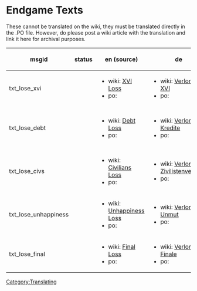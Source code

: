 # Endgame Texts

These cannot be translated on the wiki, they must be translated directly
in the .PO file. However, do please post a wiki article with the
translation and link it here for archival purposes.

<table>
<thead>
<tr class="header">
<th><p>msgid</p></th>
<th><p>status</p></th>
<th><p>en (source)</p></th>
<th><p>de</p></th>
<th><p>fr</p></th>
<th><p>it</p></th>
<th><p>es_ES</p></th>
<th><p>pl</p></th>
<th><p>cs</p></th>
<th><p>ru</p></th>
<th><p>sv</p></th>
<th><p>th</p></th>
<th><p>pt_BR</p></th>
<th><p>da</p></th>
</tr>
</thead>
<tbody>
<tr class="odd">
<td><p>txt_lose_xvi</p></td>
<td></td>
<td><ul>
<li>wiki: <a href="Endgame_Texts/XVI_Loss" title="wikilink">XVI
Loss</a></li>
<li>po: </li>
</ul></td>
<td><ul>
<li>wiki: <a href="Spielende_Texte/Verloren_XVI"
title="wikilink">Verloren: XVI</a></li>
<li>po: </li>
</ul></td>
<td><ul>
<li>wiki: </li>
<li>po: </li>
</ul></td>
<td><ul>
<li>wiki: </li>
<li>po: </li>
</ul></td>
<td><ul>
<li>wiki: </li>
<li>po: </li>
</ul></td>
<td><ul>
<li>wiki: <a href="Teksty_Końcowe/Przegrana_XVI"
title="wikilink">Przegrana: XVI</a></li>
<li>po: </li>
</ul></td>
<td><ul>
<li>wiki: </li>
<li>po: </li>
</ul></td>
<td><ul>
<li>wiki: </li>
<li>po: </li>
</ul></td>
<td><ul>
<li>wiki: </li>
<li>po: </li>
</ul></td>
<td><ul>
<li>wiki: </li>
<li>po: </li>
</ul></td>
<td><ul>
<li>wiki: </li>
<li>po: </li>
</ul></td>
<td><ul>
<li>wiki: </li>
<li>po: </li>
</ul></td>
</tr>
<tr class="even">
<td><p>txt_lose_debt</p></td>
<td></td>
<td><ul>
<li>wiki: <a href="Endgame_Texts/Debt_Loss" title="wikilink">Debt
Loss</a></li>
<li>po: </li>
</ul></td>
<td><ul>
<li>wiki: <a href="Spielende_Texte/Verloren_Kredite"
title="wikilink">Verloren: Kredite</a></li>
<li>po: </li>
</ul></td>
<td><ul>
<li>wiki: </li>
<li>po: </li>
</ul></td>
<td><ul>
<li>wiki: </li>
<li>po: </li>
</ul></td>
<td><ul>
<li>wiki: </li>
<li>po: </li>
</ul></td>
<td><ul>
<li>wiki: <a href="Teksty_Końcowe/Przegrana_fundusze"
title="wikilink">Przegrana: fundusze</a></li>
<li>po: </li>
</ul></td>
<td><ul>
<li>wiki: </li>
<li>po: </li>
</ul></td>
<td><ul>
<li>wiki: </li>
<li>po: </li>
</ul></td>
<td><ul>
<li>wiki: </li>
<li>po: </li>
</ul></td>
<td><ul>
<li>wiki: </li>
<li>po: </li>
</ul></td>
<td><ul>
<li>wiki: </li>
<li>po: </li>
</ul></td>
<td><ul>
<li>wiki: </li>
<li>po: </li>
</ul></td>
</tr>
<tr class="odd">
<td><p>txt_lose_civs</p></td>
<td></td>
<td><ul>
<li>wiki: <a href="Endgame_Texts/Civilians_Loss"
title="wikilink">Civilians Loss</a></li>
<li>po: </li>
</ul></td>
<td><ul>
<li>wiki: <a href="Spielende_Texte/Verloren_Zivilistenverluste"
title="wikilink">Verloren: Zivilistenverluste</a></li>
<li>po: </li>
</ul></td>
<td><ul>
<li>wiki: </li>
<li>po: </li>
</ul></td>
<td><ul>
<li>wiki: </li>
<li>po: </li>
</ul></td>
<td><ul>
<li>wiki: </li>
<li>po: </li>
</ul></td>
<td><ul>
<li>wiki: <a href="Teksty_Końcowe/Przegrana_cywile"
title="wikilink">Przegrana: cywile</a></li>
<li>po: </li>
</ul></td>
<td><ul>
<li>wiki: </li>
<li>po: </li>
</ul></td>
<td><ul>
<li>wiki: </li>
<li>po: </li>
</ul></td>
<td><ul>
<li>wiki: </li>
<li>po: </li>
</ul></td>
<td><ul>
<li>wiki: </li>
<li>po: </li>
</ul></td>
<td><ul>
<li>wiki: </li>
<li>po: </li>
</ul></td>
<td><ul>
<li>wiki: </li>
<li>po: </li>
</ul></td>
</tr>
<tr class="even">
<td><p>txt_lose_unhappiness</p></td>
<td></td>
<td><ul>
<li>wiki: <a href="Endgame_Texts/Unhappiness_Loss"
title="wikilink">Unhappiness Loss</a></li>
<li>po: </li>
</ul></td>
<td><ul>
<li>wiki: <a href="Spielende_Texte/Verloren_Unmut"
title="wikilink">Verloren: Unmut</a></li>
<li>po: </li>
</ul></td>
<td><ul>
<li>wiki: </li>
<li>po: </li>
</ul></td>
<td><ul>
<li>wiki: </li>
<li>po: </li>
</ul></td>
<td><ul>
<li>wiki: </li>
<li>po: </li>
</ul></td>
<td><ul>
<li>wiki: <a href="Teksty_Końcowe/Przegrana_niezadowolenie"
title="wikilink">Przegrana: niezadowolenie</a></li>
<li>po: </li>
</ul></td>
<td><ul>
<li>wiki: </li>
<li>po: </li>
</ul></td>
<td><ul>
<li>wiki: </li>
<li>po: </li>
</ul></td>
<td><ul>
<li>wiki: </li>
<li>po: </li>
</ul></td>
<td><ul>
<li>wiki: </li>
<li>po: </li>
</ul></td>
<td><ul>
<li>wiki: </li>
<li>po: </li>
</ul></td>
<td><ul>
<li>wiki: </li>
<li>po: </li>
</ul></td>
</tr>
<tr class="odd">
<td><p>txt_lose_final</p></td>
<td></td>
<td><ul>
<li>wiki: <a href="Endgame_Texts/Final_Loss" title="wikilink">Final
Loss</a></li>
<li>po: </li>
</ul></td>
<td><ul>
<li>wiki: <a href="Spielende_Texte/Verloren_Finale"
title="wikilink">Verloren: Finale</a></li>
<li>po: </li>
</ul></td>
<td><ul>
<li>wiki: </li>
<li>po: </li>
</ul></td>
<td><ul>
<li>wiki: </li>
<li>po: </li>
</ul></td>
<td><ul>
<li>wiki: </li>
<li>po: </li>
</ul></td>
<td><ul>
<li>wiki: <a href="Teksty_Końcowe/Przegrana"
title="wikilink">Przegrana</a></li>
<li>po: </li>
</ul></td>
<td><ul>
<li>wiki: </li>
<li>po: </li>
</ul></td>
<td><ul>
<li>wiki: </li>
<li>po: </li>
</ul></td>
<td><ul>
<li>wiki: </li>
<li>po: </li>
</ul></td>
<td><ul>
<li>wiki: </li>
<li>po: </li>
</ul></td>
<td><ul>
<li>wiki: </li>
<li>po: </li>
</ul></td>
<td><ul>
<li>wiki: </li>
<li>po: </li>
</ul></td>
</tr>
</tbody>
</table>

[Category:Translating](Category:Translating "wikilink")